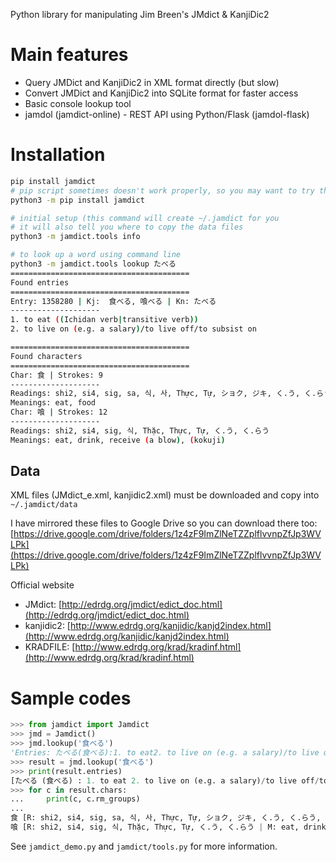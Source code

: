 Python library for manipulating Jim Breen's JMdict & KanjiDic2

# Main features
* Query JMDict and KanjiDic2 in XML format directly (but slow)
* Convert JMDict and KanjiDic2 into SQLite format for faster access
* Basic console lookup tool
* jamdol (jamdict-online) - REST API using Python/Flask (jamdol-flask)

# Installation

```bash
pip install jamdict
# pip script sometimes doesn't work properly, so you may want to try this instead
python3 -m pip install jamdict

# initial setup (this command will create ~/.jamdict for you
# it will also tell you where to copy the data files
python3 -m jamdict.tools info

# to look up a word using command line
python3 -m jamdict.tools lookup たべる
========================================
Found entries
========================================
Entry: 1358280 | Kj:  食べる, 喰べる | Kn: たべる
--------------------
1. to eat ((Ichidan verb|transitive verb))
2. to live on (e.g. a salary)/to live off/to subsist on

========================================
Found characters
========================================
Char: 食 | Strokes: 9
--------------------
Readings: shi2, si4, sig, sa, 식, 사, Thực, Tự, ショク, ジキ, く.う, く.らう, た.べる, は.む
Meanings: eat, food
Char: 喰 | Strokes: 12
--------------------
Readings: shi2, si4, sig, 식, Thặc, Thực, Tự, く.う, く.らう
Meanings: eat, drink, receive (a blow), (kokuji)
```

## Data
XML files (JMdict_e.xml, kanjidic2.xml) must be downloaded and copy into `~/.jamdict/data`

I have mirrored these files to Google Drive so you can download there too:
[https://drive.google.com/drive/folders/1z4zF9ImZlNeTZZplflvvnpZfJp3WVLPk](https://drive.google.com/drive/folders/1z4zF9ImZlNeTZZplflvvnpZfJp3WVLPk)

Official website
- JMdict: [http://edrdg.org/jmdict/edict_doc.html](http://edrdg.org/jmdict/edict_doc.html)
- kanjidic2: [http://www.edrdg.org/kanjidic/kanjd2index.html](http://www.edrdg.org/kanjidic/kanjd2index.html)
- KRADFILE: [http://www.edrdg.org/krad/kradinf.html](http://www.edrdg.org/krad/kradinf.html)


# Sample codes

```python
>>> from jamdict import Jamdict
>>> jmd = Jamdict()
>>> jmd.lookup('食べる')
'Entries: たべる(食べる):1. to eat2. to live on (e.g. a salary)/to live off/to subsist on | Chars: 食, 喰'
>>> result = jmd.lookup('食べる')
>>> print(result.entries)
[たべる (食べる) : 1. to eat 2. to live on (e.g. a salary)/to live off/to subsist on]
>>> for c in result.chars:
...     print(c, c.rm_groups)
... 
食 [R: shi2, si4, sig, sa, 식, 사, Thực, Tự, ショク, ジキ, く.う, く.らう, た.べる, は.む | M: eat, food, manger, nourriture, alimento, comida, eclipse, comer, comer, comida, alimento]
喰 [R: shi2, si4, sig, 식, Thặc, Thực, Tự, く.う, く.らう | M: eat, drink, receive (a blow), (kokuji)]
```

See `jamdict_demo.py` and `jamdict/tools.py` for more information.
